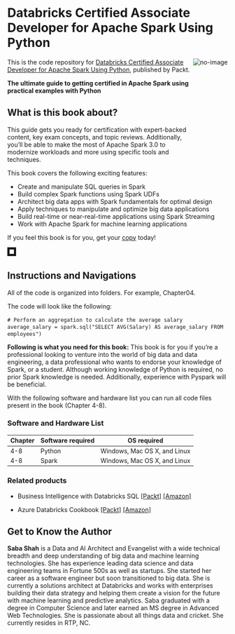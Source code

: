 # Databricks Certified Associate Developer for Apache Spark Using Python
<a href="https://www.packtpub.com/product/databricks-certified-associate-developer-for-apache-spark-using-python/9781804619780"><img src="https://content.packt.com/_/image/original/B19176/cover_image_large.jpg" alt="no-image" height="256px" align="right"></a>

This is the code repository for [Databricks Certified Associate Developer for Apache Spark Using Python](https://www.packtpub.com/product/databricks-certified-associate-developer-for-apache-spark-using-python/9781804619780), published by Packt.

**The ultimate guide to getting certified in Apache Spark using practical examples with Python**

## What is this book about?
This guide gets you ready for certification with expert-backed content, key exam concepts, and topic reviews. Additionally, you’ll be able to make the most of Apache Spark 3.0 to modernize workloads and more using specific tools and techniques.

This book covers the following exciting features:
* Create and manipulate SQL queries in Spark
* Build complex Spark functions using Spark UDFs
* Architect big data apps with Spark fundamentals for optimal design
* Apply techniques to manipulate and optimize big data applications
* Build real-time or near-real-time applications using Spark Streaming
* Work with Apache Spark for machine learning applications

If you feel this book is for you, get your [copy](https://www.amazon.com/Databricks-Certified-Associate-Developer-Apache/dp/1804619787) today!

<a href="https://www.packtpub.com/?utm_source=github&utm_medium=banner&utm_campaign=GitHubBanner"><img src="https://raw.githubusercontent.com/PacktPublishing/GitHub/master/GitHub.png" 
alt="https://www.packtpub.com/" border="5" /></a>

## Instructions and Navigations
All of the code is organized into folders. For example, Chapter04.

The code will look like the following:
```
# Perform an aggregation to calculate the average salary
average_salary = spark.sql("SELECT AVG(Salary) AS average_salary FROM 
employees")
```

**Following is what you need for this book:**
This book is for you if you’re a professional looking to venture into the world of big data and data engineering, a data professional who wants to endorse your knowledge of Spark, or a student. Although working knowledge of Python is required, no prior Spark knowledge is needed. Additionally, experience with Pyspark will be beneficial.

With the following software and hardware list you can run all code files present in the book (Chapter 4-8).
### Software and Hardware List
| Chapter | Software required | OS required |
| -------- | ------------------------------------ | ----------------------------------- |
| 4-8 | Python | Windows, Mac OS X, and Linux |
| 4-8 | Spark  | Windows, Mac OS X, and Linux |
                       
### Related products
* Business Intelligence with Databricks SQL [[Packt]](https://www.packtpub.com/product/business-intelligence-with-databricks-sql/9781803235332) [[Amazon]](https://www.amazon.com/Business-Intelligence-Databricks-SQL-intelligence/dp/1803235330/ref=sr_1_1?crid=1QYCAOZP9E3NH&dib=eyJ2IjoiMSJ9.nKZ7dRFPdDZyRvWwKM_NiTSZyweCLZ8g9JdktemcYzaWNiGWg9PuoxY2yb2jogGyK8hgRliKebDQfdHu2rRnTZTWZbsWOJAN33k65RFkAgdFX-csS8HgTFfjZj-SFKLpp4FC6LHwQvWr9Nq6f5x6eg.jh99qre-Hl4OHA9rypXLmSGsQp4exBvaZ2xUOPDQ0mM&dib_tag=se&keywords=Business+Intelligence+with+Databricks+SQL&qid=1718173191&s=books&sprefix=business+intelligence+with+databricks+sql%2Cstripbooks-intl-ship%2C553&sr=1-1)

* Azure Databricks Cookbook [[Packt]](https://www.packtpub.com/product/azure-databricks-cookbook/9781789809718) [[Amazon]](https://www.amazon.com/Azure-Databricks-Cookbook-Jonathan-Wood/dp/1789809711)

## Get to Know the Author
**Saba Shah** is a Data and AI Architect and Evangelist with a wide technical breadth and deep understanding of big data and machine learning technologies. She has experience leading data science and data engineering teams in Fortune 500s as well as startups. She started her career as a software engineer but soon transitioned to big data. She is currently a solutions architect at Databricks and works with enterprises building their data strategy and helping them create a vision for the future with machine learning and predictive analytics. Saba graduated with a degree in Computer Science and later earned an MS degree in Advanced Web Technologies. She is passionate about all things data and cricket. She currently resides in RTP, NC.
